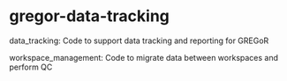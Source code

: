 # gregor-data-tracking

data_tracking:
Code to support data tracking and reporting for GREGoR

workspace_management:
Code to migrate data between workspaces and perform QC

